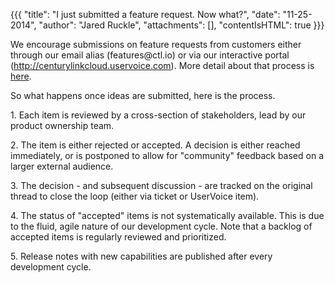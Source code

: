 {{{
  "title": "I just submitted a feature request.  Now what?",
  "date": "11-25-2014",
  "author": "Jared Ruckle",
  "attachments": [],
  "contentIsHTML": true
}}}

<p>We encourage submissions on feature requests from customers either through our email alias (features@ctl.io) or via our interactive portal (<a href="http://centurylinkcloud.uservoice.com/">http://centurylinkcloud.uservoice.com</a>). More detail
  about that process is <a href="how-do-i-submit-a-feature-request.md">here</a>.</p>
<p>So what happens once ideas are submitted, here is the process.</p>
<p>1. Each item is reviewed by a cross-section of stakeholders, lead by our product ownership team.</p>
<p>2. The item is either rejected or accepted. A decision is either reached immediately, or is postponed to allow for "community" feedback based on a larger external audience.</p>
<p>3. The decision - and subsequent discussion - are tracked on the original thread to close the loop (either via ticket or UserVoice item).</p>
<p>4. The status of "accepted" items is not systematically available. This is due to the fluid, agile nature of our development cycle. Note that a backlog of accepted items is regularly reviewed and prioritized.</p>
<p>5. Release notes with new capabilities are published after every development cycle.</p>

